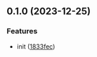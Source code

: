 ## 0.1.0 (2023-12-25)


### Features

* init ([1833fec](https://github.com/taskany-inc/eslint-rules-internal/commit/1833fec82970ed869c0660cea5cebd34154d82a4))

